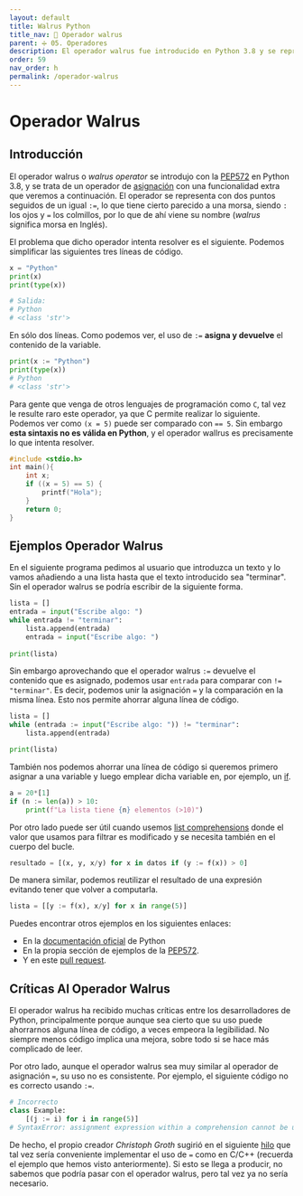 ```yaml
---
layout: default
title: Walrus Python
title_nav: 📙 Operador walrus
parent: ➗ 05. Operadores
description: El operador walrus fue introducido en Python 3.8 y se representa por dos puntos seguidos de un igual (:=). Su uso permite asignar y devolver una variable en la misma sentencia, y su nombre se debe a que el operador se parece a una morsa con sus colmillos (walrus significa morsa en Inglés).
order: 59
nav_order: h
permalink: /operador-walrus
---
```


# Operador Walrus

## Introducción

El operador walrus o *walrus operator* se introdujo con la [PEP572](https://www.python.org/dev/peps/pep-0572) en Python 3.8, y se trata de un operador de [asignación](/operadores-asignacion) con una funcionalidad extra que veremos a continuación. El operador se representa con dos puntos seguidos de un igual `:=`, lo que tiene cierto parecido a una morsa, siendo `:` los ojos y `=` los colmillos, por lo que de ahí viene su nombre (*walrus* significa morsa en Inglés).

El problema que dicho operador intenta resolver es el siguiente. Podemos simplificar las siguientes tres líneas de código.

```python
x = "Python"
print(x)
print(type(x))

# Salida:
# Python
# <class 'str'>
```

En sólo dos líneas. Como podemos ver, el uso de `:=` **asigna y devuelve** el contenido de la variable.
```python
print(x := "Python")
print(type(x))
# Python
# <class 'str'>
```

Para gente que venga de otros lenguajes de programación como `C`, tal vez le resulte raro este operador, ya que C permite realizar lo siguiente. Podemos ver como `(x = 5)` puede ser comparado con `== 5`. Sin embargo **esta sintaxis no es válida en Python**, y el operador wallrus es precisamente lo que intenta resolver.

```c
#include <stdio.h>
int main(){
    int x;
    if ((x = 5) == 5) {
        printf("Hola");
    }
    return 0;
}
```

## Ejemplos Operador Walrus

En el siguiente programa pedimos al usuario que introduzca un texto y lo vamos añadiendo a una lista hasta que el texto introducido sea "terminar". Sin el operador walrus se podría escribir de la siguiente forma.
```python
lista = []
entrada = input("Escribe algo: ")
while entrada != "terminar":
    lista.append(entrada)
    entrada = input("Escribe algo: ")
    
print(lista)
```

Sin embargo aprovechando que el operador walrus `:=` devuelve el contenido que es asignado, podemos usar `entrada` para comparar con `!= "terminar"`. Es decir, podemos unir la asignación `=` y la comparación en la misma línea. Esto nos permite ahorrar alguna línea de código.

```python
lista = []
while (entrada := input("Escribe algo: ")) != "terminar":
    lista.append(entrada)

print(lista)
```

También nos podemos ahorrar una línea de código si queremos primero asignar a una variable y luego emplear dicha variable en, por ejemplo, un [if](/if-python).
```python
a = 20*[1]
if (n := len(a)) > 10:
    print(f"La lista tiene {n} elementos (>10)")
```

Por otro lado puede ser útil cuando usemos [list comprehensions](/list-comprehension-python) donde el valor que usamos para filtrar es modificado y se necesita también en el cuerpo del bucle.
```python
resultado = [(x, y, x/y) for x in datos if (y := f(x)) > 0]
```

De manera similar, podemos reutilizar el resultado de una expresión evitando tener que volver a computarla.

```python
lista = [[y := f(x), x/y] for x in range(5)]
```

Puedes encontrar otros ejemplos en los siguientes enlaces:
* En la [documentación oficial](https://docs.python.org/3/whatsnew/3.8.html#assignment-expressions) de Python
* En la propia sección de ejemplos de la [PEP572](https://www.python.org/dev/peps/pep-0572/#examples).
* Y en este [pull request](https://github.com/python/cpython/pull/8122/files).


## Críticas Al Operador Walrus

El operador walrus ha recibido muchas críticas entre los desarrolladores de Python, principalmente porque aunque sea cierto que su uso puede ahorrarnos alguna línea de código, a veces empeora la legibilidad. No siempre menos código implica una mejora, sobre todo si se hace más complicado de leer.

Por otro lado, aunque el operador walrus sea muy similar al operador de asignación `=`, su uso no es consistente. Por ejemplo, el siguiente código no es correcto usando `:=`.

```python
# Incorrecto
class Example:
    [(j := i) for i in range(5)]
# SyntaxError: assignment expression within a comprehension cannot be used in a class body
```

De hecho, el propio creador *Christoph Groth* sugirió en el siguiente [hilo](https://mail.python.org/pipermail/python-ideas/2018-March/049409.html) que tal vez sería conveniente implementar el uso de `=` como en C/C++ (recuerda el ejemplo que hemos visto anteriormente). Si esto se llega a producir, no sabemos que podría pasar con el operador walrus, pero tal vez ya no sería necesario.